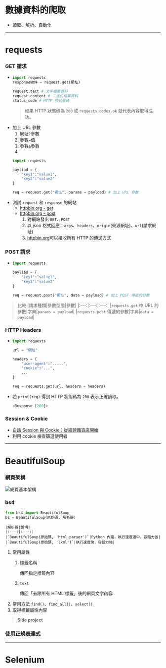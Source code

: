 # 數據資料的爬取
- 讀取、解析、自動化

----

# requests

### GET 請求
- 
    ```python
    import requests
    response物件 = request.get(網址)

    request.text # 文字檔案資料
    request.content # 二進位檔案資料
    status_code # HTTP 的狀態碼
    ```
    > 如果 HTTP 狀態碼為 `200` 或 `requests.codes.ok` 就代表內容取得成功。
- 加上 URL 參數
  1. 網址`?`參數
  2. 參數`=`值
  3. 參數`&`參數
  4. 
    ```python 
    import requests

    payliad = {
        "key1":"value1",
        "key2":"value2"
    }

    req = request.get("網址", params = payload) # 加上 URL 參數
    ```
- 測試 `request` 和 `response` 的網站
  - [httpbin.org - get](http://httpbin.org/get)
  - [httpbin.org - post](http://httpbin.org/post)
    1. 對網站發出 `GET`、`POST` 
    2. 以 json 格式回應：`args`、`headers`、`origin`(來源網址)、`url`(請求網址)
    3. [httpbin.org](http://httpbin.org)可以接收所有 HTTP 的傳送方式




### POST 請求
- 
    ```python 
    import requests

    payliad = {
        "key1":"value1",
        "key2":"value2"
    }

    req = request.post("網址", data = payload) # 加上 POST 傳遞的參數
    ```



> 比較
> |請求種類|參數型態|參數|
> |:---:|:---:|:---:|
> |`requests.get` 中 URL 的參數|字典|`params = payload`|
> |`requests.post` 傳遞的參數|字典|`data = payload`|




### HTTP Headers 
- 
    ```python
    import requests

    url = "網址"

    headers = {
        "user-agent":".....", 
        "cookie":"...", 
        ...
    }

    req = requests.get(url, headers = headers)
    ```
- 若 `print(req)` 得到 HTTP 狀態碼為 `200` 表示正確讀取。
    ```python
    <Response [200]>
    ```




### Session & Cookie
- [白話 Session 與 Cookie：從經營雜貨店開始](https://hulitw.medium.com/session-and-cookie-15e47ed838bc)
- 利用 cookie 檢查篩選使用者

----

# BeautifulSoup

### 網頁架構
![網頁基本架構](https://github.com/49831117/Essay/blob/master/image/html.png)


### bs4 


```python
from bs4 import BeautifulSoup
bs = BeautifulSoup(原始碼, 解析器)
```


    |解析器|說明|
    |:---:|:---:|
    |`BeautifulSoup(原始碼, 'html.parser')`|Python 內建，執行速度適中，容錯力強|
    |`BeautifulSoup(原始碼, 'lxml')`|執行速度快，容錯力強|


1. 常用屬性
    1. 標籤名稱

        傳回指定標籤內容
    2. `text`

        傳回「去除所有 HTML 標籤」後的網頁文字內容
2. 常用方法
`find()`、`find_all()`、`select()`
3. 取得標籤屬性內容
> **Side project**
> 
> []()

### 使用正規表達式

----

# Selenium
